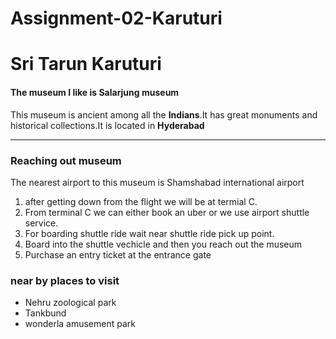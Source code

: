 # Assignment-02-Karuturi
# Sri Tarun Karuturi
#### The museum I like is Salarjung museum

This museum is ancient among all the **Indians**.It has great monuments and historical collections.It is located in **Hyderabad** 
***********************************************************
### Reaching out museum 
The nearest airport to this museum is Shamshabad international airport
1. after getting down from the flight we will be at termial C.
2. From terminal C we can either book an uber or we use airport shuttle service.
3. For boarding shuttle ride wait near shuttle ride pick up point.
4. Board into the shuttle vechicle and then you reach out the museum
5. Purchase an entry ticket at the entrance gate
### near by places to visit
+ Nehru zoological park
+ Tankbund
+ wonderla amusement park